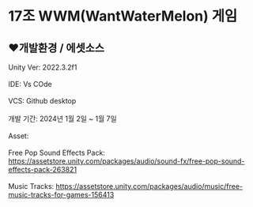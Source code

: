 # 17조 WWM(WantWaterMelon) 게임 

## ❤️개발환경 / 에셋소스
Unity Ver: 2022.3.2f1<br/><br/>
IDE: Vs COde<br/><br/>
VCS: Github desktop<br/><br/>
개발 기간: 2024년 1월 2일 ~ 1월 7일<br/><br/>
Asset: <br/><br/>
Free Pop Sound Effects Pack: https://assetstore.unity.com/packages/audio/sound-fx/free-pop-sound-effects-pack-263821 <br/><br/>
Music Tracks: https://assetstore.unity.com/packages/audio/music/free-music-tracks-for-games-156413 <br/><br/>
